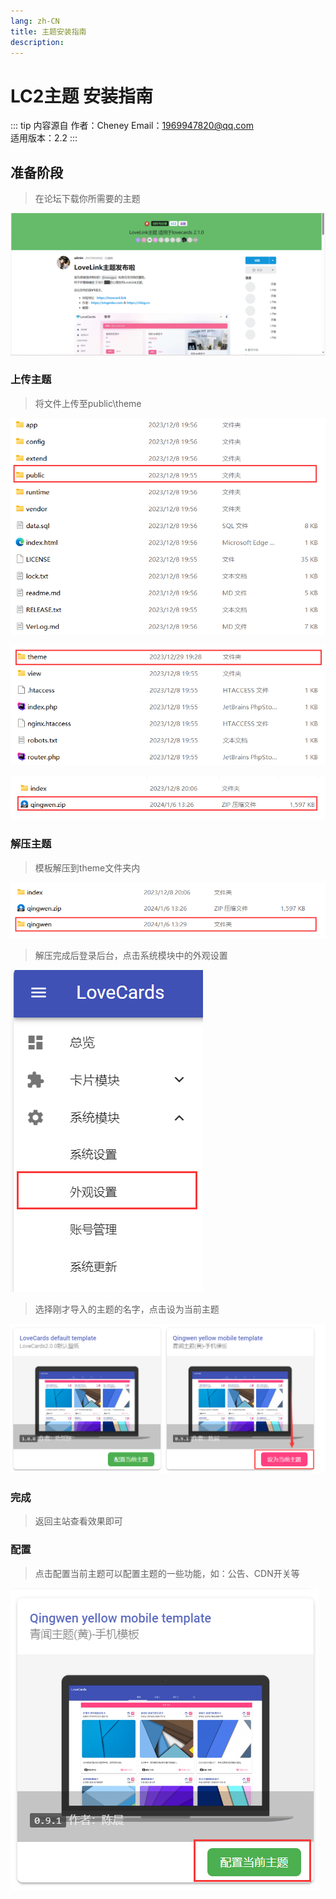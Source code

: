 ```yaml
---
lang: zh-CN
title: 主题安装指南
description: 
---
```

# LC2主题 安装指南

::: tip 内容源自
作者：Cheney 
Email：1969947820@qq.com  
适用版本：2.2
:::

## 准备阶段

>在论坛下载你所需要的主题
> 
![](../../../Images/Docs/V2/QuickStart/Themeadd/1-1.png)


### 上传主题

>将文件上传至public\theme

![](../../../Images/Docs/V2/QuickStart/Themeadd/1-2.png)

![](../../../Images/Docs/V2/QuickStart/Themeadd/1-3.png)

![](../../../Images/Docs/V2/QuickStart/Themeadd/1-4.png)

### 解压主题

>模板解压到theme文件夹内

![](../../../Images/Docs/V2/QuickStart/Themeadd/1-5.png)

>解压完成后登录后台，点击系统模块中的外观设置

![](../../../Images/Docs/V2/QuickStart/Themeadd/2-1.png)

>选择刚才导入的主题的名字，点击设为当前主题

![](../../../Images/Docs/V2/QuickStart/Themeadd/2-2.png)

### 完成

>返回主站查看效果即可

### 配置

>点击配置当前主题可以配置主题的一些功能，如：公告、CDN开关等

![](../../../Images/Docs/V2/QuickStart/Themeadd/2-3.png)
